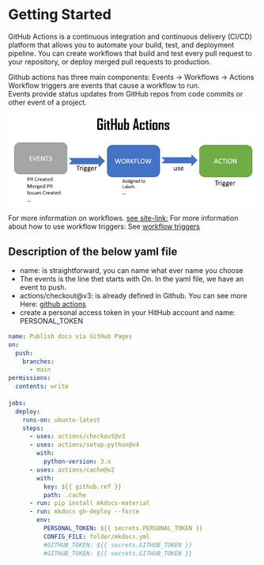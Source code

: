 # Getting Started
GitHub Actions is a continuous integration and continuous delivery (CI/CD) platform that allows 
you to automate your build, test, and deployment pipeline. You can create workflows that build 
and test every pull request to your repository, or deploy merged pull requests to production.

Github actions has three main components: Events -> Workflows -> Actions
Workflow triggers are events that cause a workflow to run.  
Events provide status updates from GitHub repos from code commits or other event of a project.

  ![action1](photos/action1.png)

For more information on workflows. [see site-link:](https://docs.github.com/en/actions/using-workflows)
For more information about how to use workflow triggers: See [workflow triggers](https://docs.github.com/en/actions/using-workflows/triggering-a-workflow)

## Description of the below yaml file
- name: is straightforward, you can name what ever name you choose
- The events is the line thet starts with On. In the yaml file, we have an event to push.
- actions/checkout@v3: is already defined in Github. You can see more Here: [github actions](https://github.com/orgs/actions/repositories)
- create a personal access token in your HitHub account and name: PERSONAL_TOKEN

```yml
name: Publish docs via GitHub Pages
on:
  push:
    branches:
      - main
permissions:
  contents: write

jobs:
  deploy:
    runs-on: ubuntu-latest
    steps:
      - uses: actions/checkout@v3
      - uses: actions/setup-python@v4
        with:
          python-version: 3.x
      - uses: actions/cache@v2
        with:
          key: ${{ github.ref }}
          path: .cache
      - run: pip install mkdocs-material 
      - run: mkdocs gh-deploy --force
        env:
          PERSONAL_TOKEN: ${{ secrets.PERSONAL_TOKEN }}
          CONFIG_FILE: folder/mkdocs.yml
          #GITHUB_TOKEN: ${{ secrets.GITHUB_TOKEN }}
          #GITHUB_TOKEN: ${{ secrets.GITHUB_TOKEN }}
```